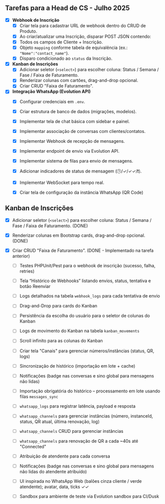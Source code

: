 ## Tarefas para a Head de CS - Julho 2025

- [x] **Webhook de Inscrição**
  - [x] Criar tela para cadastrar URL de webhook dentro do CRUD de Produto.
  - [x] Ao criar/atualizar uma Inscrição, disparar POST JSON contendo:
  - [x] Todos os campos de Cliente + Inscrição.
  - [x] Objeto `mapping` conforme tabela de equivalência (ex.: `"Nome":"contact_name"`).
  - [x] Disparo condicionado ao `status` da Inscrição.

- [x] **Kanban de Inscrições**
  - [x] Adicionar seletor (`<select>`) para escolher coluna: Status / Semana / Fase / Faixa de Faturamento.
  - [x] Renderizar colunas com cartões, drag-and-drop opcional.
  - [x] Criar CRUD "Faixa de Faturamento".

- [x] **Integração WhatsApp (Evolution API)**
  - [x] Configurar credenciais em `.env`.
  - [x] Criar estrutura de banco de dados (migrações, modelos).
  - [x] Implementar tela de chat básica com sidebar e painel.
  - [x] Implementar associação de conversas com clientes/contatos.
  - [x] Implementar Webhook de recepção de mensagens.
  - [x] Implementar endpoint de envio via Evolution API.
  - [x] Implementar sistema de filas para envio de mensagens.
  - [x] Adicionar indicadores de status de mensagem (🕒/✓/✓✓/❗).
  - [x] Implementar WebSocket para tempo real.
  - [x] Criar tela de configuração da instância WhatsApp (QR Code)




## Kanban de Inscrições
- [x] Adicionar seletor (`<select>`) para escolher coluna: Status / Semana / Fase / Faixa de Faturamento. (DONE)
- [x] Renderizar colunas em Bootstrap cards, drag-and-drop opcional. (DONE)
- [x] Criar CRUD "Faixa de Faturamento". (DONE - Implementado na tarefa anterior)




  - [ ] Testes PHPUnit/Pest para o webhook de inscrição (sucesso, falha, retries)
  - [ ] Tela “Histórico de Webhooks” listando envios, status, tentativa e botão Reenviar
  - [ ] Logs detalhados na tabela `webhook_logs` para cada tentativa de envio




  - [ ] Drag-and-Drop para cards do Kanban
  - [ ] Persistência da escolha do usuário para o seletor de colunas do Kanban
  - [ ] Logs de movimento do Kanban na tabela `kanban_movements`
  - [ ] Scroll infinito para as colunas do Kanban




  - [ ] Criar tela "Canais" para gerenciar números/instâncias (status, QR, logs)
  - [ ] Sincronização de histórico (importação em lote + cache)
  - [ ] Notificações (badge nas conversas e sino global para mensagens não lidas)
  - [ ] Importação obrigatória do histórico – processamento em lote usando filas `messages_sync`
  - [ ] `whatsapp_logs` para registrar latência, payload e resposta
  - [ ] `whatsapp_channels` para gerenciar instâncias (número, instanceId, status, QR atual, última renovação, log)
  - [ ] `whatsapp_channels` CRUD para gerenciar instâncias
  - [ ] `whatsapp_channels` para renovação de QR a cada ~40s até "Connected"
  - [ ] Atribuição de atendente para cada conversa
  - [ ] Notificações (badge nas conversas e sino global para mensagens não lidas do atendente atribuído)
  - [ ] UI inspirada no WhatsApp Web (balões cinza cliente / verde atendente); avatar, data, ticks ✓✓
  - [ ] Sandbox para ambiente de teste via Evolution sandbox para CI/Dusk


